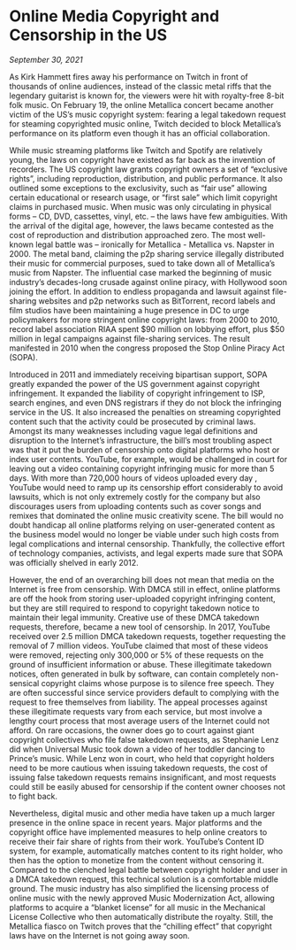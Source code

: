 # Online Media Copyright and Censorship in the US

*September 30, 2021* 

As Kirk Hammett fires away his performance on Twitch in front of thousands of online audiences, instead of the classic metal riffs that the legendary guitarist is known for, the viewers were hit with royalty-free 8-bit folk music. On February 19, the online Metallica concert became another victim of the US’s music copyright system: fearing a legal takedown request for steaming copyrighted music online, Twitch decided to block Metallica’s performance on its platform even though it has an official collaboration.

While music streaming platforms like Twitch and Spotify are relatively young, the laws on copyright have existed as far back as the invention of recorders. The US copyright law grants copyright owners a set of “exclusive rights”, including reproduction, distribution, and public performance. It also outlined some exceptions to the exclusivity, such as “fair use” allowing certain educational or research usage, or “first sale” which limit copyright claims in purchased music.  When music was only circulating in physical forms – CD, DVD, cassettes, vinyl, etc. – the laws have few ambiguities. With the arrival of the digital age, however, the laws became contested as the cost of reproduction and distribution approached zero. The most well-known legal battle was – ironically for Metallica - Metallica vs. Napster in 2000. The metal band, claiming the p2p sharing service illegally distributed their music for commercial purposes, sued to take down all of Metallica’s music from Napster.  The influential case marked the beginning of music industry’s decades-long crusade against online piracy, with Hollywood soon joining the effort. In addition to endless propaganda and lawsuit against file-sharing websites and p2p networks such as BitTorrent, record labels and film studios have been maintaining a huge presence in DC to urge policymakers for more stringent online copyright laws: from 2000 to 2010, record label association RIAA spent $90 million on lobbying effort, plus $50 million in legal campaigns against file-sharing services.  The result manifested in 2010 when the congress proposed the Stop Online Piracy Act (SOPA).

Introduced in 2011 and immediately receiving bipartisan support, SOPA greatly expanded the power of the US government against copyright infringement. It expanded the liability of copyright infringement to ISP, search engines, and even DNS registrars if they do not block the infringing service in the US. It also increased the penalties on streaming copyrighted content such that the activity could be prosecuted by criminal laws.  Amongst its many weaknesses including vague legal definitions and disruption to the Internet’s infrastructure, the bill’s most troubling aspect was that it put the burden of censorship onto digital platforms who host or index user contents. YouTube, for example, would be challenged in court for leaving out a video containing copyright infringing music for more than 5 days. With more than 720,000 hours of videos uploaded every day , YouTube would need to ramp up its censorship effort considerably to avoid lawsuits, which is not only extremely costly for the company but also discourages users from uploading contents such as cover songs and remixes that dominated the online music creativity scene. The bill would no doubt handicap all online platforms relying on user-generated content as the business model would no longer be viable under such high costs from legal complications and internal censorship. Thankfully, the collective effort of technology companies, activists, and legal experts made sure that SOPA was officially shelved in early 2012. 

However, the end of an overarching bill does not mean that media on the Internet is free from censorship. With DMCA still in effect, online platforms are off the hook from storing user-uploaded copyright infringing content, but they are still required to respond to copyright takedown notice to maintain their legal immunity. Creative use of these DMCA takedown requests, therefore, became a new tool of censorship. In 2017, YouTube received over 2.5 million DMCA takedown requests, together requesting the removal of 7 million videos. YouTube claimed that most of these videos were removed, rejecting only 300,000 or 5% of these requests on the ground of insufficient information or abuse.  These illegitimate takedown notices, often generated in bulk by software, can contain completely non-sensical copyright claims whose purpose is to silence free speech.  They are often successful since service providers default to complying with the request to free themselves from liability. The appeal processes against these illegitimate requests vary from each service, but most involve a lengthy court process that most average users of the Internet could not afford. On rare occasions, the owner does go to court against giant copyright collectives who file false takedown requests, as Stephanie Lenz did when Universal Music took down a video of her toddler dancing to Prince’s music.  While Lenz won in court, who held that copyright holders need to be more cautious when issuing takedown requests, the cost of issuing false takedown requests remains insignificant, and most requests could still be easily abused for censorship if the content owner chooses not to fight back.

Nevertheless, digital music and other media have taken up a much larger presence in the online space in recent years. Major platforms and the copyright office have implemented measures to help online creators to receive their fair share of rights from their work. YouTube’s Content ID system, for example, automatically matches content to its right holder, who then has the option to monetize from the content without censoring it. Compared to the clenched legal battle between copyright holder and user in a DMCA takedown request, this technical solution is a comfortable middle ground. The music industry has also simplified the licensing process of online music with the newly approved Music Modernization Act, allowing platforms to acquire a “blanket license” for all music in the Mechanical License Collective who then automatically distribute the royalty. Still, the Metallica fiasco on Twitch proves that the “chilling effect” that copyright laws have on the Internet is not going away soon. 
